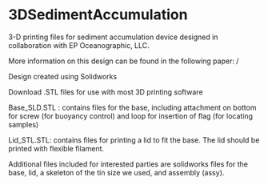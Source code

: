 # 3DSedimentAccumulation
3-D printing files for sediment accumulation device designed in collaboration with EP Oceanographic, LLC.

More information on this design can be found in the following paper: /<CITATION/>

Design created using Solidworks

Download .STL files for use with most 3D printing software 

Base_SLD.STL : contains files for the base, including attachment on bottom for screw (for buoyancy control) and loop for insertion of flag (for locating samples)

Lid_STL.STL: contains files for printing a lid to fit the base. The lid should be printed with flexible filament.

Additional files included for interested parties are solidworks files for the base, lid, a skeleton of the tin size we used, and assembly (assy).

